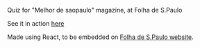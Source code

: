 Quiz for "Melhor de saopaulo" magazine, at Folha de S.Paulo

See it in action [here](https://arte.folha.uol.com.br/saopaulo/2019/06/30/quiz-melhor-sp/)

Made using React, to be embedded on [Folha de S.Paulo website](http://www.folha.com).
